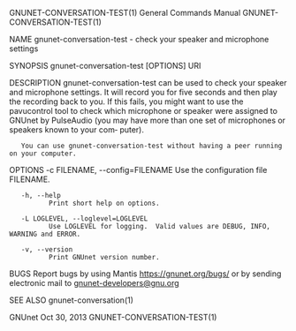 GNUNET-CONVERSATION-TEST(1)            General Commands Manual            GNUNET-CONVERSATION-TEST(1)

NAME
       gnunet-conversation-test - check your speaker and microphone settings

SYNOPSIS
       gnunet-conversation-test [OPTIONS] URI

DESCRIPTION
       gnunet-conversation-test  can  be used to check your speaker and microphone settings.  It will
       record you for five seconds and then play the recording back to you.  If this fails, you might
       want  to use the pavucontrol tool to check which microphone or speaker were assigned to GNUnet
       by PulseAudio (you may have more than one set of microphones or speakers known  to  your  com‐
       puter).

       You can use gnunet-conversation-test without having a peer running on your computer.

OPTIONS
       -c FILENAME,  --config=FILENAME
              Use the configuration file FILENAME.

       -h, --help
              Print short help on options.

       -L LOGLEVEL, --loglevel=LOGLEVEL
              Use LOGLEVEL for logging.  Valid values are DEBUG, INFO, WARNING and ERROR.

       -v, --version
              Print GNUnet version number.

BUGS
       Report  bugs  by  using  Mantis  <https://gnunet.org/bugs/>  or  by sending electronic mail to
       <gnunet-developers@gnu.org>

SEE ALSO
       gnunet-conversation(1)

GNUnet                                       Oct 30, 2013                 GNUNET-CONVERSATION-TEST(1)
